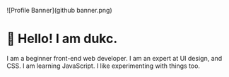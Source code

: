 ![Profile Banner](github banner.png)

# 👋 Hello! I am dukc.

I am a beginner front-end web developer.
I am an expert at UI design, and CSS.
I am learning JavaScript.
I like experimenting with things too.

